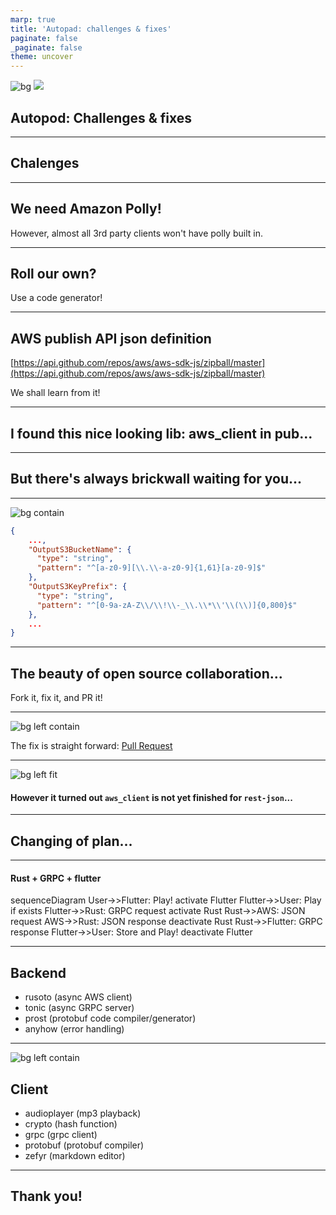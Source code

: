 ```yaml
---
marp: true
title: 'Autopad: challenges & fixes'
paginate: false
_paginate: false
theme: uncover
---
```


<!-- backgroundColor: #F7F8F8 -->

![bg](assets/hackathon.jpg)
![](#fff)

## Autopod: Challenges & fixes

---

## Chalenges

---

## We need Amazon Polly!

However, almost all 3rd party clients won't have polly built in.

---

## Roll our own?

Use a code generator!

---

## AWS publish API json definition

[https://api.github.com/repos/aws/aws-sdk-js/zipball/master](https://api.github.com/repos/aws/aws-sdk-js/zipball/master)

We shall learn from it!

---


## I found this nice looking lib: aws_client in pub...

---

## But there's always brickwall waiting for you...

---

![bg contain](assets/polly_error.jpg)

```json
{
    ...,
    "OutputS3BucketName": {
      "type": "string",
      "pattern": "^[a-z0-9][\\.\\-a-z0-9]{1,61}[a-z0-9]$"
    },
    "OutputS3KeyPrefix": {
      "type": "string",
      "pattern": "^[0-9a-zA-Z\\/\\!\\-_\\.\\*\\'\\(\\)]{0,800}$"
    },
    ...
}
```

---

## The beauty of open source collaboration...

Fork it, fix it, and PR it!

---

![bg left contain](assets/polly_error.jpg)

The fix is straight forward: [Pull Request](https://github.com/agilord/aws_client/pull/149)

---

![bg left fit](assets/rest_json.jpg)

#### However it turned out `aws_client` is not yet finished for `rest-json`...

---
<!-- backgroundColor: #222831 -->
<!-- color: #fff -->

## Changing of plan...

---

#### Rust + GRPC + flutter

<div class="mermaid">
sequenceDiagram
    User->>Flutter: Play!
    activate Flutter
    Flutter->>User: Play if exists
    Flutter->>Rust: GRPC request
    activate Rust
    Rust->>AWS: JSON request
    AWS->>Rust: JSON response
    deactivate Rust
    Rust->>Flutter: GRPC response
    Flutter->>User: Store and Play!
    deactivate Flutter
</div>

---

## Backend

- rusoto (async AWS client)
- tonic (async GRPC server)
- prost (protobuf code compiler/generator)
- anyhow (error handling)

---

![bg left contain](assets/mvp.jpg)

## Client

- audioplayer (mp3 playback)
- crypto (hash function)
- grpc (grpc client)
- protobuf (protobuf compiler)
- zefyr (markdown editor)

---

## Thank you!


<!-- mermaid.js -->
<script src="https://unpkg.com/mermaid@8.5.0/dist/mermaid.min.js"></script>
<script>mermaid.initialize({startOnLoad:true});</script>
